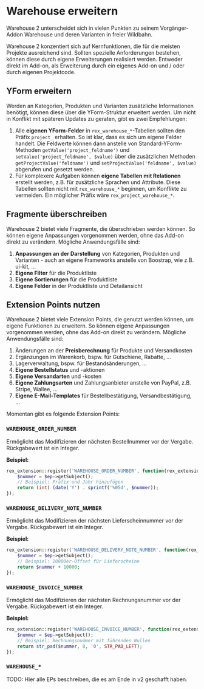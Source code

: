 # Warehouse erweitern

Warehouse 2 unterscheidet sich in vielen Punkten zu seinem Vorgänger-Addon Warehouse und deren Varianten in freier Wildbahn.

Warehouse 2 konzentiert sich auf Kernfunktionen, die für die meisten Projekte ausreichend sind. Sollten spezielle Anforderungen bestehen, können diese durch eigene Erweiterungen realisiert werden. Entweder direkt im Add-on, als Erweiterung durch ein eigenes Add-on und / oder durch eigenen Projektcode.

## YForm erweitern

Werden an Kategorien, Produkten und Varianten zusätzliche Informationen benötigt, können diese über die YForm-Struktur erweitert werden. Um nicht in Konflikt mit späteren Updates zu geraten, gibt es zwei Empfehlungen:

1. Alle **eigenen YForm-Felder** in `rex_warehouse_*`-Tabellen sollten den Präfix `project_` erhalten. So ist klar, dass es sich um eigene Felder handelt. Die Feldwerte können dann anstelle von Standard-YForm-Methoden `getValue('project_feldname')` und `setValue('project_feldname', $value)` über die zusätzlichen Methoden `getProjectValue('feldname')` und `setProjectValue('feldname', $value)` abgerufen und gesetzt werden.
2. Für komplexere Aufgaben können **eigene Tabellen mit Relationen** erstellt werden, z.B. für zusätzliche Sprachen und Attribute. Diese Tabellen sollten nicht mit `rex_warehouse_*` beginnen, um Konflikte zu vermeiden. Ein möglicher Präfix wäre `rex_project_warehouse_*`.

## Fragmente überschreiben

Warehouse 2 bietet viele Fragmente, die überschrieben werden können. So können eigene Anpassungen vorgenommen werden, ohne das Add-on direkt zu verändern. Mögliche Anwendungsfälle sind:

1. **Anpassungen an der Darstellung** von Kategorien, Produkten und Varianten - auch an eigene Frameworks anstelle von Boostrap, wie z.B. ui-kit, ...
2. **Eigene Filter** für die Produktliste
3. **Eigene Sortierungen** für die Produktliste
4. **Eigene Felder** in der Produktliste und Detailansicht

## Extension Points nutzen

Warehouse 2 bietet viele Extension Points, die genutzt werden können, um eigene Funktionen zu erweitern. So können eigene Anpassungen vorgenommen werden, ohne das Add-on direkt zu verändern. Mögliche Anwendungsfälle sind:

1. Änderungen an der **Preisberechnung** für Produkte und Versandkosten
2. Ergänzungen im Warenkorb, bspw. für Gutschiene, Rabatte, ...
3. Lagerverwaltung, bspw. für Bestandsänderungen, ...
4. **Eigene Bestellstatus** und -aktionen
5. **Eigene Versandarten** und -kosten
6. **Eigene Zahlungsarten** und Zahlungsanbieter anstelle von PayPal, z.B. Stripe, Wallee, ...
7. **Eigene E-Mail-Templates** für Bestellbestätigung, Versandbestätigung, ...

Momentan gibt es folgende Extension Points:

### `WAREHOUSE_ORDER_NUMBER`

Ermöglicht das Modifizieren der nächsten Bestellnummer vor der Vergabe. Rückgabewert ist ein Integer.

**Beispiel:**

```php
rex_extension::register('WAREHOUSE_ORDER_NUMBER', function(rex_extension_point $ep) {
    $nummer = $ep->getSubject();
    // Beispiel: Präfix und Jahr hinzufügen
    return (int) (date('Y') . sprintf('%05d', $nummer));
});
```

### `WAREHOUSE_DELIVERY_NOTE_NUMBER`

Ermöglicht das Modifizieren der nächsten Lieferscheinnummer vor der Vergabe. Rückgabewert ist ein Integer.

**Beispiel:**

```php
rex_extension::register('WAREHOUSE_DELIVERY_NOTE_NUMBER', function(rex_extension_point $ep) {
    $nummer = $ep->getSubject();
    // Beispiel: 10000er-Offset für Lieferscheine
    return $nummer + 10000;
});
```

### `WAREHOUSE_INVOICE_NUMBER`

Ermöglicht das Modifizieren der nächsten Rechnungsnummer vor der Vergabe. Rückgabewert ist ein Integer.

**Beispiel:**

```php
rex_extension::register('WAREHOUSE_INVOICE_NUMBER', function(rex_extension_point $ep) {
    $nummer = $ep->getSubject();
    // Beispiel: Rechnungsnummer mit führenden Nullen
    return str_pad($nummer, 8, '0', STR_PAD_LEFT);
});
```

### `WAREHOUSE_*`

TODO: Hier alle EPs beschreiben, die es am Ende in v2 geschafft haben.
